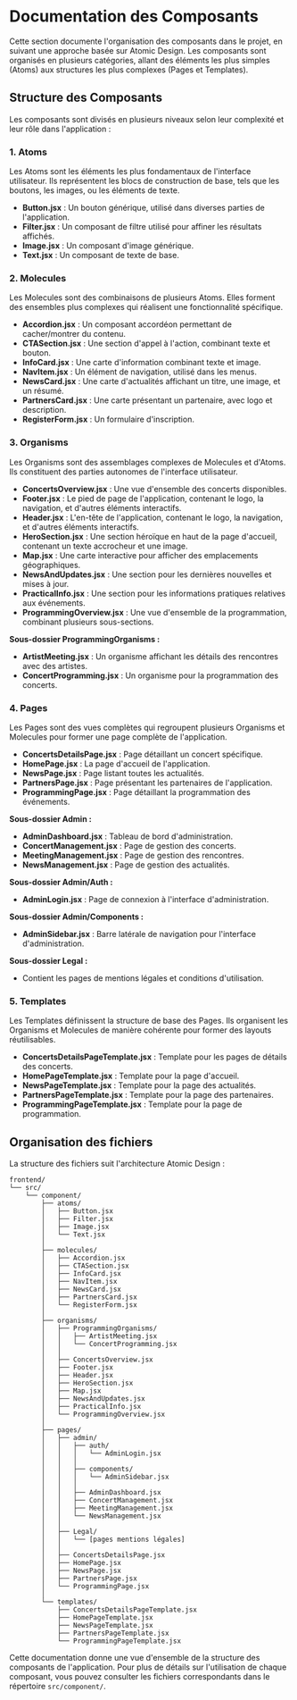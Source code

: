 # Documentation des Composants

Cette section documente l'organisation des composants dans le projet, en suivant une approche basée sur Atomic Design. Les composants sont organisés en plusieurs catégories, allant des éléments les plus simples (Atoms) aux structures les plus complexes (Pages et Templates).

## Structure des Composants

Les composants sont divisés en plusieurs niveaux selon leur complexité et leur rôle dans l'application :

### 1. Atoms

Les Atoms sont les éléments les plus fondamentaux de l'interface utilisateur. Ils représentent les blocs de construction de base, tels que les boutons, les images, ou les éléments de texte.

- **Button.jsx** : Un bouton générique, utilisé dans diverses parties de l'application.
- **Filter.jsx** : Un composant de filtre utilisé pour affiner les résultats affichés.
- **Image.jsx** : Un composant d'image générique.
- **Text.jsx** : Un composant de texte de base.

### 2. Molecules

Les Molecules sont des combinaisons de plusieurs Atoms. Elles forment des ensembles plus complexes qui réalisent une fonctionnalité spécifique.

- **Accordion.jsx** : Un composant accordéon permettant de cacher/montrer du contenu.
- **CTASection.jsx** : Une section d'appel à l'action, combinant texte et bouton.
- **InfoCard.jsx** : Une carte d'information combinant texte et image.
- **NavItem.jsx** : Un élément de navigation, utilisé dans les menus.
- **NewsCard.jsx** : Une carte d'actualités affichant un titre, une image, et un résumé.
- **PartnersCard.jsx** : Une carte présentant un partenaire, avec logo et description.
- **RegisterForm.jsx** : Un formulaire d'inscription.

### 3. Organisms

Les Organisms sont des assemblages complexes de Molecules et d'Atoms. Ils constituent des parties autonomes de l'interface utilisateur.

- **ConcertsOverview.jsx** : Une vue d'ensemble des concerts disponibles.
- **Footer.jsx** : Le pied de page de l'application, contenant le logo, la navigation, et d'autres éléments interactifs.
- **Header.jsx** : L'en-tête de l'application, contenant le logo, la navigation, et d'autres éléments interactifs.
- **HeroSection.jsx** : Une section héroïque en haut de la page d'accueil, contenant un texte accrocheur et une image.
- **Map.jsx** : Une carte interactive pour afficher des emplacements géographiques.
- **NewsAndUpdates.jsx** : Une section pour les dernières nouvelles et mises à jour.
- **PracticalInfo.jsx** : Une section pour les informations pratiques relatives aux événements.
- **ProgrammingOverview.jsx** : Une vue d'ensemble de la programmation, combinant plusieurs sous-sections.

**Sous-dossier ProgrammingOrganisms :**
- **ArtistMeeting.jsx** : Un organisme affichant les détails des rencontres avec des artistes.
- **ConcertProgramming.jsx** : Un organisme pour la programmation des concerts.

### 4. Pages

Les Pages sont des vues complètes qui regroupent plusieurs Organisms et Molecules pour former une page complète de l'application.

- **ConcertsDetailsPage.jsx** : Page détaillant un concert spécifique.
- **HomePage.jsx** : La page d'accueil de l'application.
- **NewsPage.jsx** : Page listant toutes les actualités.
- **PartnersPage.jsx** : Page présentant les partenaires de l'application.
- **ProgrammingPage.jsx** : Page détaillant la programmation des événements.

**Sous-dossier Admin :**
- **AdminDashboard.jsx** : Tableau de bord d'administration.
- **ConcertManagement.jsx** : Page de gestion des concerts.
- **MeetingManagement.jsx** : Page de gestion des rencontres.
- **NewsManagement.jsx** : Page de gestion des actualités.

**Sous-dossier Admin/Auth :**
- **AdminLogin.jsx** : Page de connexion à l'interface d'administration.

**Sous-dossier Admin/Components :**
- **AdminSidebar.jsx** : Barre latérale de navigation pour l'interface d'administration.

**Sous-dossier Legal :**
- Contient les pages de mentions légales et conditions d'utilisation.

### 5. Templates

Les Templates définissent la structure de base des Pages. Ils organisent les Organisms et Molecules de manière cohérente pour former des layouts réutilisables.

- **ConcertsDetailsPageTemplate.jsx** : Template pour les pages de détails des concerts.
- **HomePageTemplate.jsx** : Template pour la page d'accueil.
- **NewsPageTemplate.jsx** : Template pour la page des actualités.
- **PartnersPageTemplate.jsx** : Template pour la page des partenaires.
- **ProgrammingPageTemplate.jsx** : Template pour la page de programmation.

## Organisation des fichiers

La structure des fichiers suit l'architecture Atomic Design :

```
frontend/
└── src/
    └── component/
        ├── atoms/
        │   ├── Button.jsx
        │   ├── Filter.jsx
        │   ├── Image.jsx
        │   └── Text.jsx
        │
        ├── molecules/
        │   ├── Accordion.jsx
        │   ├── CTASection.jsx
        │   ├── InfoCard.jsx
        │   ├── NavItem.jsx
        │   ├── NewsCard.jsx
        │   ├── PartnersCard.jsx
        │   └── RegisterForm.jsx
        │
        ├── organisms/
        │   ├── ProgrammingOrganisms/
        │   │   ├── ArtistMeeting.jsx
        │   │   └── ConcertProgramming.jsx
        │   │
        │   ├── ConcertsOverview.jsx
        │   ├── Footer.jsx
        │   ├── Header.jsx
        │   ├── HeroSection.jsx
        │   ├── Map.jsx
        │   ├── NewsAndUpdates.jsx
        │   ├── PracticalInfo.jsx
        │   └── ProgrammingOverview.jsx
        │
        ├── pages/
        │   ├── admin/
        │   │   ├── auth/
        │   │   │   └── AdminLogin.jsx
        │   │   │
        │   │   ├── components/
        │   │   │   └── AdminSidebar.jsx
        │   │   │
        │   │   ├── AdminDashboard.jsx
        │   │   ├── ConcertManagement.jsx
        │   │   ├── MeetingManagement.jsx
        │   │   └── NewsManagement.jsx
        │   │
        │   ├── Legal/
        │   │   └── [pages mentions légales]
        │   │
        │   ├── ConcertsDetailsPage.jsx
        │   ├── HomePage.jsx
        │   ├── NewsPage.jsx
        │   ├── PartnersPage.jsx
        │   └── ProgrammingPage.jsx
        │
        └── templates/
            ├── ConcertsDetailsPageTemplate.jsx
            ├── HomePageTemplate.jsx
            ├── NewsPageTemplate.jsx
            ├── PartnersPageTemplate.jsx
            └── ProgrammingPageTemplate.jsx
```

Cette documentation donne une vue d'ensemble de la structure des composants de l'application. Pour plus de détails sur l'utilisation de chaque composant, vous pouvez consulter les fichiers correspondants dans le répertoire `src/component/`.